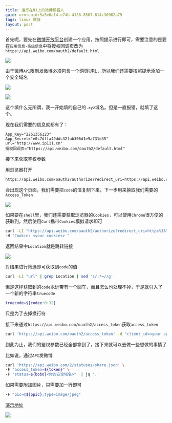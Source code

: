 ```yaml
---
title: 运行在N1上的微博机器人
guid: urn:uuid:5a5e6a14-e74b-4136-8567-614c30962a75
tags: linux 微博
layout: post
---
```

首先呢，要先在[微博开放平台](http://open.weibo.com/)创建一个应用，按照提示进行即可，需要注意的是要在`应用信息-高级信息`中将授权回调页改为`https://api.weibo.com/oauth2/default.html`

![](https://i.loli.net/2018/11/28/5bfe94d85df32.png)

由于微博`API`限制发微博必须包含一个网页URL，所以我们还需要按照提示添加一个安全域名

![](https://i.loli.net/2018/11/28/5bfe95b4054b4.png)

![](https://i.loli.net/2018/11/28/5bfe95eee3f13.png)

这个填什么无所谓，我一开始填的自己的`.xyz`域名。但是一直报错，就填了这个。

现在我们需要的信息就都有了：

```shell
App_Key="2261356123"
App_Secret="e0c7dffa49ddc32fab306d1e9a731d35"
url="http://www.ip111.cn"
授权回调页="https://api.weibo.com/oauth2/default.html"
```

接下来获取鉴权参数

用浏览器打开

```html
https://api.weibo.com/oauth2/authorize?redirect_uri=https://api.weibo.com/oauth2/default.html&response_type=code&client_id=<App_Key>
```

会出现这个页面，我们需要把`code`的值复制下来，下一步用来换取我们需要的`Access_Token`

![](https://i.loli.net/2018/11/28/5bfe9affc686b.png)

如果要在`shell`里，我们还需要获取浏览器的`Cookies`，可以使用`Chrome`很方便的获取到，然后使用`Curl`携带`Cookies`模拟请求即可

```bash
curl -LI "https://api.weibo.com/oauth2/authorize?redirect_uri=https%3A%2F%2Fapi.weibo.com/oauth2/default.html&response_type=code&client_id=<App_Key>" \
-H "Cookie: <your cookies> "
```

返回结果中`Location`就是跳转链接

![](https://i.loli.net/2018/11/28/5bfe9ff5ccc18.png)

对结果进行筛选即可获取到`code`的值

```bash
curl -LI "url" | grep Location | sed 's/.*=//g'
```

但是这样获取到的`code`永远带有一个回车，而且怎么也处理不掉，于是就引入了一个新的字符串`truecode`

```bash
truecode=${codee:0:32}
```

只是为了去掉换行符

接下来通过`https://api.weibo.com/oauth2/access_token`获取`access_token`

```bash
curl 'https://api.weibo.com/oauth2/access_token' -d "client_id=<your app key>&client_secret=<your secret key>&grant_type=authorization_code&code=<上一步获取的truecode>&redirect_uri=https://api.weibo.com/oauth2/default.html" | jq -r '.access_token'
```

到此为止，我们的鉴权参数已经全部拿到了，接下来就可以去做一些想做的事情了

比如说，通过`API`发微博

```bash
curl 'https://api.weibo.com/2/statuses/share.json' \
-F "access_token=${token}" \
-F "status=${bobo}<你的安全域名>"  | jq '.'
```

如果需要附加图片，只需要加一行即可

```bash
-F "pic=@${ppic};type=image/jpeg"
```

[演示地址](https://www.weibo.com/5606904489/profile?rightmod=1&wvr=6&mod=personnumber&is_all=1)

![](https://i.loli.net/2018/11/28/5bfea3bb0ba92.png)